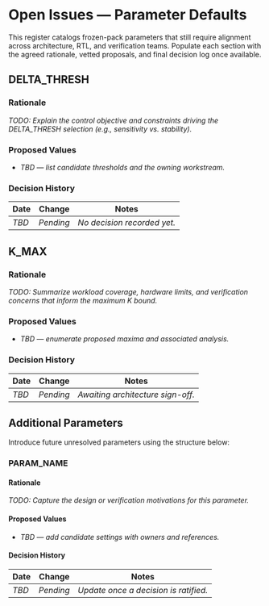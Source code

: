 # Open Issues — Parameter Defaults

This register catalogs frozen-pack parameters that still require alignment across architecture, RTL, and verification teams.
Populate each section with the agreed rationale, vetted proposals, and final decision log once available.

## DELTA_THRESH

### Rationale
_TODO: Explain the control objective and constraints driving the DELTA_THRESH selection (e.g., sensitivity vs. stability)._ 

### Proposed Values
- _TBD — list candidate thresholds and the owning workstream._

### Decision History
| Date | Change | Notes |
| --- | --- | --- |
| _TBD_ | _Pending_ | _No decision recorded yet._ |

## K_MAX

### Rationale
_TODO: Summarize workload coverage, hardware limits, and verification concerns that inform the maximum K bound._

### Proposed Values
- _TBD — enumerate proposed maxima and associated analysis._

### Decision History
| Date | Change | Notes |
| --- | --- | --- |
| _TBD_ | _Pending_ | _Awaiting architecture sign-off._ |

## Additional Parameters

Introduce future unresolved parameters using the structure below:

### PARAM_NAME

#### Rationale
_TODO: Capture the design or verification motivations for this parameter._

#### Proposed Values
- _TBD — add candidate settings with owners and references._

#### Decision History
| Date | Change | Notes |
| --- | --- | --- |
| _TBD_ | _Pending_ | _Update once a decision is ratified._ |
